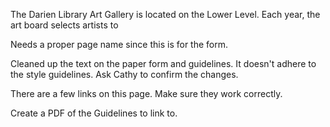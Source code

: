 The Darien Library Art Gallery is located on the Lower Level. Each year, the art board selects artists to 




Needs a proper page name since this is for the form. 

Cleaned up the text on the paper form and guidelines. It doesn't adhere to the style guidelines. Ask Cathy to confirm the changes. 

There are a few links on this page. Make sure they work correctly.

Create a PDF of the Guidelines to link to. 

<script type="text/javascript" src="https://form.jotform.com/jsform/60546410344145"></script>